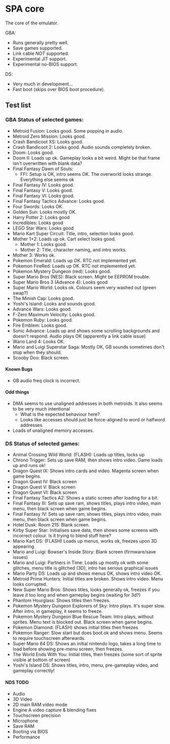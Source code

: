 # SPA core
The core of the emulator.

GBA:
- Runs generally pretty well.
- Save games supported.
- Link cable _NOT_ supported.
- Experimental JIT support.
- Experimental no-BIOS support.

DS:
- Very much in development...
- Fast boot (skips over BIOS boot procedure).

## Test list

### GBA Status of selected games:
- Metroid Fusion: Looks good. Some popping in audio.
- Metroid Zero Mission: Looks good.
- Crash Bandicoot XS: Looks good.
- Crash Bandicoot 2: Looks good. Audio sounds completely broken.
- Doom: Looks good.
- Doom II: Loads up ok. Gameplay looks a bit weird. Might be that frame isn't overwritten with blank data?
- Final Fantasy Dawn of Souls:
    - FFI: Setup is OK, intro seems OK. The overworld looks strange. Everything else seems ok
- Final Fantasy IV: Looks good.
- Final Fantasy V: Looks good.
- Final Fantasy VI: Looks good.
- Final Fantasy Tactics Advance: Looks good.
- Four Swords: Looks OK.
- Golden Sun: Looks mostly OK.
- Harry Potter 2: Looks good
- Incredibles: Looks good
- LEGO Star Wars: Looks good
- Mario Kart Super Circuit: Title, intro, selection looks good.
- Mother 1+2: Loads up ok. Cart select looks good.
    - Mother 1: Looks good.
    - Mother 2: Title, character naming, and intro works.
- Mother 3: Works ok.
- Pokemon Emerald: Loads up OK. RTC not implemented yet.
- Pokemon FireRed: Loads up OK. RTC not implemented yet.
- Pokemon Mystery Dungeon (red): Looks good.
- Super Mario Bros (NES): Black screen. Might be EEPROM trouble.
- Super Mario Bros 3 (Advance 4): Looks good
- Super Mario World: Looks ok. Colours seem very washed out (green swap?)
- The Minish Cap: Looks good.
- Yoshi's Island: Looks and sounds good.
- Advance Wars: Looks good.
- F-Zero Maximum Velocity: Looks good.
- Pokemon Ruby: Looks good.
- Fire Emblem: Looks good.
- Sonic Advance: Loads up and shows some scrolling backgrounds and doesn't respond. Audio plays OK (apparently a link cable issue)
- Wario Land 4: Looks OK.
- Mario and Luigi Superstar Saga: Mostly OK, GB sounds sometimes don't stop when they should.
- Scooby Doo: Black screen.

#### Known Bugs
- GB audio freq clock is incorrect.

#### Odd things
- DMA seems to use unaligned addresses in both metroids. It also seems to be very much intentional
    - What is the expected behaviour here?
    - Looks like accesses should just be force-aligned to word or halfword addresses.
- Loads of unaligned memory accesses.

### DS Status of selected games:
- Animal Crossing Wild World: (FLASH): Loads up titles, locks up
- Chrono Trigger: Sets up save RAM, then shows intro video. Game loads up and runs ok!
- Dragon Quest IX: Shows intro cards and video. Magenta screen when game begins.
- Dragon Quest IV: Black screen
- Dragon Quest V: Black screen
- Dragon Quest VI: Black screen
- Final Fantasy Tactics A2: Shows a static screen after loading for a bit.
- Final Fantasy III: Sets up save ram, shows titles, plays intro video, main menu, then black screen when game begins.
- Final Fantasy IV: Sets up save ram, shows titles, plays intro video, main menu, then black screen when game begins.
- Hotel Dusk: Room 215: Blank screen.
- Kirby Super Star: Initialises save data, then shows some screens with incorrect colour. Is it trying to blend stuff here?
- Mario Kart DS: (FLASH) Loads up menus, works ok, freezes upon 3D appearing
- Mario and Luigi: Bowser's Inside Story: Blank screen (firmware/save issues)
- Mario and Luigi: Partners in Time: Loads up mostly ok with some glitches, menu title is glitched (3D), intro has serious graphical issues
- Mario Party DS: Loads up and shows menus OK, shows intro video OK.
- Metroid Prime Hunters: Initial titles are broken. Shows intro video. Menu looks corrupted.
- New Super Mario Bros: Shows titles, looks generally ok, freezes if you leave it too long and when gameplay begins (waiting for 3d?)
- Phantom Hourglass: Shows titles then freezes.
- Pokemon Mystery Dungeon Explorers of Sky: Intro plays. It's super slow. After intro, in gameplay, it seems to freeze.
- Pokemon Mystery Dungeon Blue Rescue Team: Intro plays, without sprites. Menu text is blocked out. Black screen when game begins.
- Pokemon Diamond: (FLASH) shows initial titles then freezes
- Pokemon Ranger: Slow start but does boot ok and shows menu. Seems to require touchscreen afterwards.
- Super Mario 64 DS: Shows an initial nintendo logo, takes a long time to load before showing pre-menu screen, then freezes.
- The World Ends With You: Initial titles, then freezes (some sort of sprite visible at bottom of screen)
- Yoshi's Island DS: Shows titles, intro, menu, pre-gameplay video, and gameplay correctly!

#### NDS TODO
- Audio
- 3D Video
- 2D main RAM video mode
- Engine A video capture & blending fixes
- Touchscreen precision
- Microphone
- Save RAM
- Booting via BIOS
- Performance
